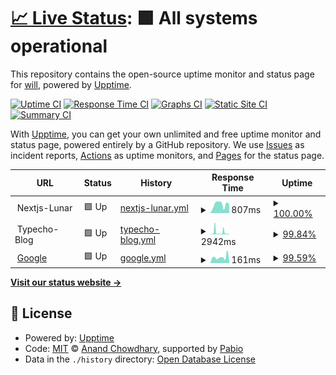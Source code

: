 # [📈 Live Status](https://geekfanfan.github.io/upptime): <!--live status--> **🟩 All systems operational**

This repository contains the open-source uptime monitor and status page for [will](https://geekfanfan.github.io/upptime), powered by [Upptime](https://github.com/upptime/upptime).

[![Uptime CI](https://github.com/geekfanfan/upptime/workflows/Uptime%20CI/badge.svg)](https://github.com/geekfanfan/upptime/actions?query=workflow%3A%22Uptime+CI%22)
[![Response Time CI](https://github.com/geekfanfan/upptime/workflows/Response%20Time%20CI/badge.svg)](https://github.com/geekfanfan/upptime/actions?query=workflow%3A%22Response+Time+CI%22)
[![Graphs CI](https://github.com/geekfanfan/upptime/workflows/Graphs%20CI/badge.svg)](https://github.com/geekfanfan/upptime/actions?query=workflow%3A%22Graphs+CI%22)
[![Static Site CI](https://github.com/geekfanfan/upptime/workflows/Static%20Site%20CI/badge.svg)](https://github.com/geekfanfan/upptime/actions?query=workflow%3A%22Static+Site+CI%22)
[![Summary CI](https://github.com/geekfanfan/upptime/workflows/Summary%20CI/badge.svg)](https://github.com/geekfanfan/upptime/actions?query=workflow%3A%22Summary+CI%22)

With [Upptime](https://upptime.js.org), you can get your own unlimited and free uptime monitor and status page, powered entirely by a GitHub repository. We use [Issues](https://github.com/geekfanfan/upptime/issues) as incident reports, [Actions](https://github.com/geekfanfan/upptime/actions) as uptime monitors, and [Pages](https://geekfanfan.github.io/upptime) for the status page.

<!--start: status pages-->
<!-- This summary is generated by Upptime (https://github.com/upptime/upptime) -->
<!-- Do not edit this manually, your changes will be overwritten -->
<!-- prettier-ignore -->
| URL | Status | History | Response Time | Uptime |
| --- | ------ | ------- | ------------- | ------ |
| <img alt="" src="https://icons.duckduckgo.com/ip3/null.ico" height="13"> Nextjs-Lunar | 🟩 Up | [nextjs-lunar.yml](https://github.com/geekfanfan/upptime/commits/HEAD/history/nextjs-lunar.yml) | <details><summary><img alt="Response time graph" src="./graphs/nextjs-lunar/response-time-week.png" height="20"> 807ms</summary><br><a href="https://status.abcddd.xyz/history/nextjs-lunar"><img alt="Response time 680" src="https://img.shields.io/endpoint?url=https%3A%2F%2Fraw.githubusercontent.com%2Fgeekfanfan%2Fupptime%2FHEAD%2Fapi%2Fnextjs-lunar%2Fresponse-time.json"></a><br><a href="https://status.abcddd.xyz/history/nextjs-lunar"><img alt="24-hour response time 334" src="https://img.shields.io/endpoint?url=https%3A%2F%2Fraw.githubusercontent.com%2Fgeekfanfan%2Fupptime%2FHEAD%2Fapi%2Fnextjs-lunar%2Fresponse-time-day.json"></a><br><a href="https://status.abcddd.xyz/history/nextjs-lunar"><img alt="7-day response time 807" src="https://img.shields.io/endpoint?url=https%3A%2F%2Fraw.githubusercontent.com%2Fgeekfanfan%2Fupptime%2FHEAD%2Fapi%2Fnextjs-lunar%2Fresponse-time-week.json"></a><br><a href="https://status.abcddd.xyz/history/nextjs-lunar"><img alt="30-day response time 690" src="https://img.shields.io/endpoint?url=https%3A%2F%2Fraw.githubusercontent.com%2Fgeekfanfan%2Fupptime%2FHEAD%2Fapi%2Fnextjs-lunar%2Fresponse-time-month.json"></a><br><a href="https://status.abcddd.xyz/history/nextjs-lunar"><img alt="1-year response time 680" src="https://img.shields.io/endpoint?url=https%3A%2F%2Fraw.githubusercontent.com%2Fgeekfanfan%2Fupptime%2FHEAD%2Fapi%2Fnextjs-lunar%2Fresponse-time-year.json"></a></details> | <details><summary><a href="https://status.abcddd.xyz/history/nextjs-lunar">100.00%</a></summary><a href="https://status.abcddd.xyz/history/nextjs-lunar"><img alt="All-time uptime 100.00%" src="https://img.shields.io/endpoint?url=https%3A%2F%2Fraw.githubusercontent.com%2Fgeekfanfan%2Fupptime%2FHEAD%2Fapi%2Fnextjs-lunar%2Fuptime.json"></a><br><a href="https://status.abcddd.xyz/history/nextjs-lunar"><img alt="24-hour uptime 100.00%" src="https://img.shields.io/endpoint?url=https%3A%2F%2Fraw.githubusercontent.com%2Fgeekfanfan%2Fupptime%2FHEAD%2Fapi%2Fnextjs-lunar%2Fuptime-day.json"></a><br><a href="https://status.abcddd.xyz/history/nextjs-lunar"><img alt="7-day uptime 100.00%" src="https://img.shields.io/endpoint?url=https%3A%2F%2Fraw.githubusercontent.com%2Fgeekfanfan%2Fupptime%2FHEAD%2Fapi%2Fnextjs-lunar%2Fuptime-week.json"></a><br><a href="https://status.abcddd.xyz/history/nextjs-lunar"><img alt="30-day uptime 100.00%" src="https://img.shields.io/endpoint?url=https%3A%2F%2Fraw.githubusercontent.com%2Fgeekfanfan%2Fupptime%2FHEAD%2Fapi%2Fnextjs-lunar%2Fuptime-month.json"></a><br><a href="https://status.abcddd.xyz/history/nextjs-lunar"><img alt="1-year uptime 100.00%" src="https://img.shields.io/endpoint?url=https%3A%2F%2Fraw.githubusercontent.com%2Fgeekfanfan%2Fupptime%2FHEAD%2Fapi%2Fnextjs-lunar%2Fuptime-year.json"></a></details>
| <img alt="" src="https://icons.duckduckgo.com/ip3/null.ico" height="13"> Typecho-Blog | 🟩 Up | [typecho-blog.yml](https://github.com/geekfanfan/upptime/commits/HEAD/history/typecho-blog.yml) | <details><summary><img alt="Response time graph" src="./graphs/typecho-blog/response-time-week.png" height="20"> 2942ms</summary><br><a href="https://status.abcddd.xyz/history/typecho-blog"><img alt="Response time 1763" src="https://img.shields.io/endpoint?url=https%3A%2F%2Fraw.githubusercontent.com%2Fgeekfanfan%2Fupptime%2FHEAD%2Fapi%2Ftypecho-blog%2Fresponse-time.json"></a><br><a href="https://status.abcddd.xyz/history/typecho-blog"><img alt="24-hour response time 683" src="https://img.shields.io/endpoint?url=https%3A%2F%2Fraw.githubusercontent.com%2Fgeekfanfan%2Fupptime%2FHEAD%2Fapi%2Ftypecho-blog%2Fresponse-time-day.json"></a><br><a href="https://status.abcddd.xyz/history/typecho-blog"><img alt="7-day response time 2942" src="https://img.shields.io/endpoint?url=https%3A%2F%2Fraw.githubusercontent.com%2Fgeekfanfan%2Fupptime%2FHEAD%2Fapi%2Ftypecho-blog%2Fresponse-time-week.json"></a><br><a href="https://status.abcddd.xyz/history/typecho-blog"><img alt="30-day response time 1763" src="https://img.shields.io/endpoint?url=https%3A%2F%2Fraw.githubusercontent.com%2Fgeekfanfan%2Fupptime%2FHEAD%2Fapi%2Ftypecho-blog%2Fresponse-time-month.json"></a><br><a href="https://status.abcddd.xyz/history/typecho-blog"><img alt="1-year response time 1763" src="https://img.shields.io/endpoint?url=https%3A%2F%2Fraw.githubusercontent.com%2Fgeekfanfan%2Fupptime%2FHEAD%2Fapi%2Ftypecho-blog%2Fresponse-time-year.json"></a></details> | <details><summary><a href="https://status.abcddd.xyz/history/typecho-blog">99.84%</a></summary><a href="https://status.abcddd.xyz/history/typecho-blog"><img alt="All-time uptime 99.93%" src="https://img.shields.io/endpoint?url=https%3A%2F%2Fraw.githubusercontent.com%2Fgeekfanfan%2Fupptime%2FHEAD%2Fapi%2Ftypecho-blog%2Fuptime.json"></a><br><a href="https://status.abcddd.xyz/history/typecho-blog"><img alt="24-hour uptime 100.00%" src="https://img.shields.io/endpoint?url=https%3A%2F%2Fraw.githubusercontent.com%2Fgeekfanfan%2Fupptime%2FHEAD%2Fapi%2Ftypecho-blog%2Fuptime-day.json"></a><br><a href="https://status.abcddd.xyz/history/typecho-blog"><img alt="7-day uptime 99.84%" src="https://img.shields.io/endpoint?url=https%3A%2F%2Fraw.githubusercontent.com%2Fgeekfanfan%2Fupptime%2FHEAD%2Fapi%2Ftypecho-blog%2Fuptime-week.json"></a><br><a href="https://status.abcddd.xyz/history/typecho-blog"><img alt="30-day uptime 99.93%" src="https://img.shields.io/endpoint?url=https%3A%2F%2Fraw.githubusercontent.com%2Fgeekfanfan%2Fupptime%2FHEAD%2Fapi%2Ftypecho-blog%2Fuptime-month.json"></a><br><a href="https://status.abcddd.xyz/history/typecho-blog"><img alt="1-year uptime 99.93%" src="https://img.shields.io/endpoint?url=https%3A%2F%2Fraw.githubusercontent.com%2Fgeekfanfan%2Fupptime%2FHEAD%2Fapi%2Ftypecho-blog%2Fuptime-year.json"></a></details>
| <img alt="" src="https://icons.duckduckgo.com/ip3/www.google.com.ico" height="13"> [Google](https://www.google.com) | 🟩 Up | [google.yml](https://github.com/geekfanfan/upptime/commits/HEAD/history/google.yml) | <details><summary><img alt="Response time graph" src="./graphs/google/response-time-week.png" height="20"> 161ms</summary><br><a href="https://status.abcddd.xyz/history/google"><img alt="Response time 122" src="https://img.shields.io/endpoint?url=https%3A%2F%2Fraw.githubusercontent.com%2Fgeekfanfan%2Fupptime%2FHEAD%2Fapi%2Fgoogle%2Fresponse-time.json"></a><br><a href="https://status.abcddd.xyz/history/google"><img alt="24-hour response time 69" src="https://img.shields.io/endpoint?url=https%3A%2F%2Fraw.githubusercontent.com%2Fgeekfanfan%2Fupptime%2FHEAD%2Fapi%2Fgoogle%2Fresponse-time-day.json"></a><br><a href="https://status.abcddd.xyz/history/google"><img alt="7-day response time 161" src="https://img.shields.io/endpoint?url=https%3A%2F%2Fraw.githubusercontent.com%2Fgeekfanfan%2Fupptime%2FHEAD%2Fapi%2Fgoogle%2Fresponse-time-week.json"></a><br><a href="https://status.abcddd.xyz/history/google"><img alt="30-day response time 130" src="https://img.shields.io/endpoint?url=https%3A%2F%2Fraw.githubusercontent.com%2Fgeekfanfan%2Fupptime%2FHEAD%2Fapi%2Fgoogle%2Fresponse-time-month.json"></a><br><a href="https://status.abcddd.xyz/history/google"><img alt="1-year response time 122" src="https://img.shields.io/endpoint?url=https%3A%2F%2Fraw.githubusercontent.com%2Fgeekfanfan%2Fupptime%2FHEAD%2Fapi%2Fgoogle%2Fresponse-time-year.json"></a></details> | <details><summary><a href="https://status.abcddd.xyz/history/google">99.59%</a></summary><a href="https://status.abcddd.xyz/history/google"><img alt="All-time uptime 99.91%" src="https://img.shields.io/endpoint?url=https%3A%2F%2Fraw.githubusercontent.com%2Fgeekfanfan%2Fupptime%2FHEAD%2Fapi%2Fgoogle%2Fuptime.json"></a><br><a href="https://status.abcddd.xyz/history/google"><img alt="24-hour uptime 100.00%" src="https://img.shields.io/endpoint?url=https%3A%2F%2Fraw.githubusercontent.com%2Fgeekfanfan%2Fupptime%2FHEAD%2Fapi%2Fgoogle%2Fuptime-day.json"></a><br><a href="https://status.abcddd.xyz/history/google"><img alt="7-day uptime 99.59%" src="https://img.shields.io/endpoint?url=https%3A%2F%2Fraw.githubusercontent.com%2Fgeekfanfan%2Fupptime%2FHEAD%2Fapi%2Fgoogle%2Fuptime-week.json"></a><br><a href="https://status.abcddd.xyz/history/google"><img alt="30-day uptime 99.91%" src="https://img.shields.io/endpoint?url=https%3A%2F%2Fraw.githubusercontent.com%2Fgeekfanfan%2Fupptime%2FHEAD%2Fapi%2Fgoogle%2Fuptime-month.json"></a><br><a href="https://status.abcddd.xyz/history/google"><img alt="1-year uptime 99.91%" src="https://img.shields.io/endpoint?url=https%3A%2F%2Fraw.githubusercontent.com%2Fgeekfanfan%2Fupptime%2FHEAD%2Fapi%2Fgoogle%2Fuptime-year.json"></a></details>

<!--end: status pages-->

[**Visit our status website →**](https://geekfanfan.github.io/upptime)

## 📄 License

- Powered by: [Upptime](https://github.com/upptime/upptime)
- Code: [MIT](./LICENSE) © [Anand Chowdhary](https://anandchowdhary.com), supported by [Pabio](https://pabio.com)
- Data in the `./history` directory: [Open Database License](https://opendatacommons.org/licenses/odbl/1-0/)

